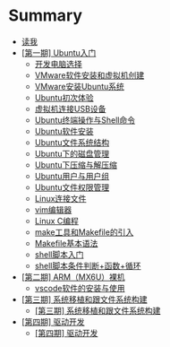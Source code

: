 # Summary

* [读我](README.md)
* [[第一期] Ubuntu入门](docs/ph1.md)
    * [开发电脑选择](docs/ph1/开发电脑选择.md)
    * [VMware软件安装和虚拟机创建](docs/ph1/VMware软件安装和虚拟机创建.md)
    * [VMware安装Ubuntu系统](docs/ph1/VMware安装Ubuntu系统.md)
    * [Ubuntu初次体验](docs/ph1/Ubuntu初次体验.md)
    * [虚拟机连接USB设备](docs/ph1/虚拟机连接USB设备.md)
    * [Ubuntu终端操作与Shell命令](docs/ph1/Ubuntu终端操作与Shell命令.md)
    * [Ubuntu软件安装](docs/ph1/Ubuntu软件安装.md)
    * [Ubuntu文件系统结构](docs/ph1/Ubuntu文件系统结构.md)
    * [Ubuntu下的磁盘管理](docs/ph1/Ubuntu下的磁盘管理.md)
    * [Ubuntu下压缩与解压缩](docs/ph1/Ubuntu下压缩与解压缩.md)
    * [Ubuntu用户与用户组](docs/ph1/Ubuntu用户与用户组.md)
    * [Ubuntu文件权限管理](docs/ph1/Ubuntu文件权限管理.md)
    * [Linux连接文件](docs/ph1/Linux连接文件.md)
    * [vim编辑器](docs/ph1/vim编辑器.md)
    * [Linux C编程](docs/ph1/Linux_C编程.md)
    * [make工具和Makefile的引入](docs/ph1/make工具和Makefile的引入.md)
    * [Makefile基本语法](docs/ph1/Makefile基本语法.md)
    * [shell脚本入门](docs/ph1/shell脚本入门.md)
    * [shell脚本条件判断+函数+循环](docs/ph1/shell脚本条件判断+函数+循环.md)
* [[第二期] ARM（MX6U）裸机](docs/ph2.md)
    * [vscode软件的安装与使用](docs/ph2/vscode软件的安装与使用.md)
* [[第三期] 系统移植和跟文件系统构建](docs/ph3.md)
    * [[第三期] 系统移植和跟文件系统构建](docs/ph3.md)
* [[第四期] 驱动开发](docs/ph4.md)
    * [[第四期] 驱动开发](docs/ph4.md)

